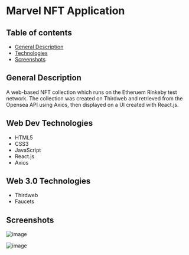 # Marvel NFT Application

## Table of contents
* [General Description](#general-info)
* [Technologies](#technologies)
* [Screenshots](#screenshots)


## General Description

A web-based NFT collection which runs on the Etheruem Rinkeby test network. The collection was created on Thirdweb and retrieved from the Opensea API using Axios, then displayed on a UI created with React.js.

## Web Dev Technologies

- HTML5
- CSS3
- JavaScript 
- React.js
- Axios

## Web 3.0 Technologies

- Thirdweb
- Faucets

## Screenshots 

![image](https://user-images.githubusercontent.com/55777067/147867077-0fefaba7-507a-4ed6-9245-dd16ec02a0be.png)

![image](https://user-images.githubusercontent.com/55777067/147867071-397330ad-282d-452e-8f6d-f744f02d260d.png)
